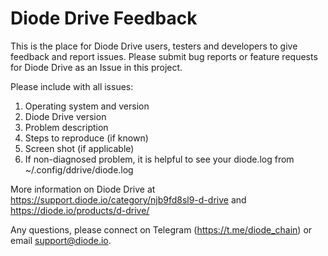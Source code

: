 # Diode Drive Feedback

This is the place for Diode Drive users, testers and developers to give feedback and report issues.  Please submit bug reports or feature requests for Diode Drive as an Issue in this project.

Please include with all issues:
1) Operating system and version
2) Diode Drive version
3) Problem description
4) Steps to reproduce (if known)
5) Screen shot (if applicable)
6) If non-diagnosed problem, it is helpful to see your diode.log from ~/.config/ddrive/diode.log

More information on Diode Drive at https://support.diode.io/category/njb9fd8sl9-d-drive and https://diode.io/products/d-drive/

Any questions, please connect on Telegram (https://t.me/diode_chain) or email support@diode.io.
